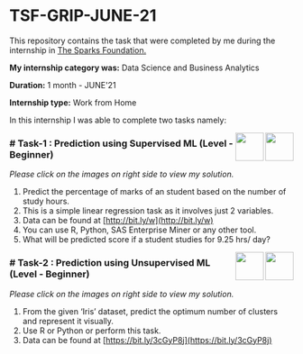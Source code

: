 # TSF-GRIP-JUNE-21

This repository contains the task that were completed by me during the internship in [The Sparks Foundation.](https://www.thesparksfoundationsingapore.org/)

**My internship category was:** Data Science and Business Analytics

**Duration:** 1 month - JUNE'21

**Internship type:** Work from Home

In this internship I was able to complete two tasks namely:

[<img align = right height = 50 width = 50 src = https://cdn.iconscout.com/icon/free/png-64/github-146-569237.png>](https://github.com/RISHABH-KAKADIYA/TSF-GRIP-JUNE-21/blob/main/TASK-2/prediction-using-supervised-machine-learning.ipynb)
[<img align = right height = 50 width = 50 src = https://cdn.iconscout.com/icon/free/png-64/youtube-264-675860.png>](https://youtu.be/3iMas0p2TWU)

### # Task-1 : Prediction using Supervised ML (Level - Beginner)
_Please click on the images on right side to view my solution._

1. Predict the percentage of marks of an student based on the number of study hours.
1. This is a simple linear regression task as it involves just 2 variables.
1. Data can be found at [http://bit.ly/w](http://bit.ly/w)
1. You can use R, Python, SAS Enterprise Miner or any other tool.
1. What will be predicted score if a student studies for 9.25 hrs/ day?

[<img align = right height = 50 width = 50 src = https://cdn.iconscout.com/icon/free/png-64/github-146-569237.png>](https://github.com/RISHABH-KAKADIYA/TSF-GRIP-JUNE-21/blob/main/TASK-3/prediction-using-unsupervised-machine-learning.ipynb)
[<img align = right height = 50 width = 50 src = https://cdn.iconscout.com/icon/free/png-64/youtube-264-675860.png>](https://youtu.be/xDSckZeFhW0)

### # Task-2 : Prediction using Unsupervised ML (Level - Beginner)
_Please click on the images on right side to view my solution._

1. From the given ‘Iris’ dataset, predict the optimum number of clusters and represent it visually.
1. Use R or Python or perform this task.
1. Data can be found at [https://bit.ly/3cGyP8j](https://bit.ly/3cGyP8j)
